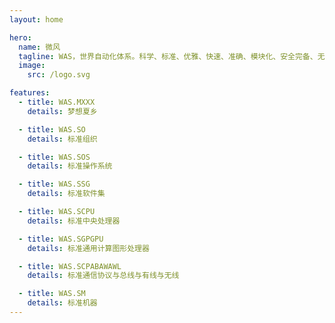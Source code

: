```yaml
---
layout: home

hero:
  name: 微风
  tagline: WAS，世界自动化体系。科学、标准、优雅、快速、准确、模块化、安全完备、无限扩展、无限兼容，适用于任何生产生活需求，对参差不齐的生态一笔勾消
  image:
    src: /logo.svg

features:
  - title: WAS.MXXX
    details: 梦想夏乡

  - title: WAS.SO
    details: 标准组织

  - title: WAS.SOS
    details: 标准操作系统

  - title: WAS.SSG
    details: 标准软件集

  - title: WAS.SCPU
    details: 标准中央处理器

  - title: WAS.SGPGPU
    details: 标准通用计算图形处理器

  - title: WAS.SCPABAWAWL
    details: 标准通信协议与总线与有线与无线

  - title: WAS.SM
    details: 标准机器
---
```

